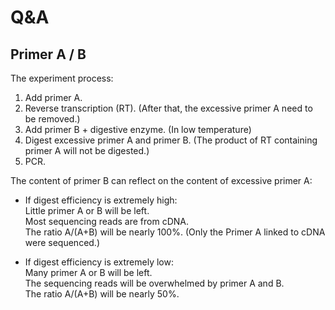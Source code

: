 # Q&A

## Primer A / B
The experiment process:
1. Add primer A.
2. Reverse transcription (RT). (After that, the excessive primer A need to be removed.)
3. Add primer B + digestive enzyme. (In low temperature)
4. Digest excessive primer A and primer B. (The product of RT containing primer A will not be digested.)
5. PCR.

The content of primer B can reflect on the content of excessive primer A:  
* If digest efficiency is extremely high:  
Little primer A or B will be left.  
Most sequencing reads are from cDNA.  
The ratio A/(A+B) will be nearly 100%. (Only the Primer A linked to cDNA were sequenced.)

* If digest efficiency is extremely low:  
Many primer A or B will be left.  
The sequencing reads will be overwhelmed by primer A and B.  
The ratio A/(A+B) will be nearly 50%.
